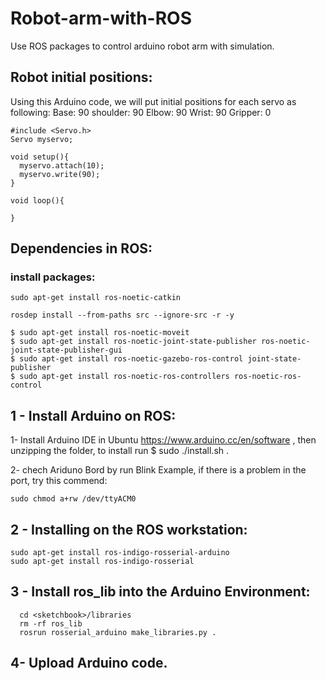 # Robot-arm-with-ROS
Use ROS packages to control arduino robot arm with simulation.
## Robot initial positions:
Using this Arduino code, we will put initial positions for each servo as following:
Base: 90
shoulder: 90
Elbow: 90
Wrist: 90
Gripper: 0
```
#include <Servo.h> 
Servo myservo;

void setup(){
  myservo.attach(10);
  myservo.write(90);
}

void loop(){
  
}
```
## Dependencies in ROS:
### install packages:
```
sudo apt-get install ros-noetic-catkin
```
```
rosdep install --from-paths src --ignore-src -r -y
```
```
$ sudo apt-get install ros-noetic-moveit
$ sudo apt-get install ros-noetic-joint-state-publisher ros-noetic-joint-state-publisher-gui
$ sudo apt-get install ros-noetic-gazebo-ros-control joint-state-publisher
$ sudo apt-get install ros-noetic-ros-controllers ros-noetic-ros-control
```

## 1 - Install Arduino on ROS:
1- Install Arduino IDE in Ubuntu https://www.arduino.cc/en/software , then unzipping the folder, to install run $ sudo ./install.sh .

2- chech Ariduno Bord by run Blink Example, if there is a problem in the port, try this commend: 
```
sudo chmod a+rw /dev/ttyACM0
```
## 2 - Installing on the ROS workstation:
```
sudo apt-get install ros-indigo-rosserial-arduino
sudo apt-get install ros-indigo-rosserial
```
## 3 - Install ros_lib into the Arduino Environment:
```
  cd <sketchbook>/libraries 
  rm -rf ros_lib
  rosrun rosserial_arduino make_libraries.py .
```
## 4- Upload Arduino code.
